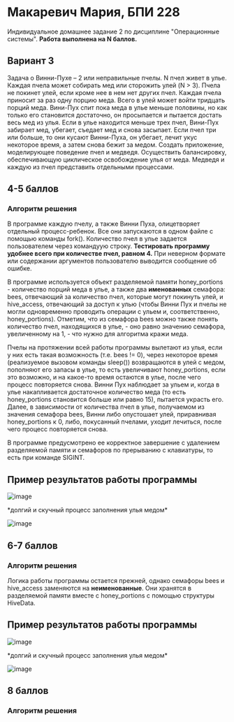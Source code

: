 # Макаревич Мария, БПИ 228
Индивидуальное домашнее задание 2 по дисциплине "Операционные системы". **Работа выполнена на N баллов.**
## Вариант 3
Задача о Винни-Пухе – 2 или неправильные пчелы. N пчел живет в улье. Каждая пчела может собирать мед или сторожить улей (N > 3). Пчела не покинет улей, если кроме нее в нем нет других пчел. Каждая пчела приносит за раз одну порцию меда. Всего в улей может войти тридцать порций меда. Вини-Пух спит пока меда в улье меньше половины, но как только его становится достаточно, он просыпается и пытается достать весь мед из улья. Если в улье находится меньше трех пчел, Вини-Пух забирает мед, убегает, съедает мед и снова засыпает. Если пчел три или больше, то они кусают Винни-Пуха, он убегает, лечит укус некоторое время, а затем снова бежит за медом. Создать приложение, моделирующее поведение пчел и медведя. Осуществить балансировку, обеспечивающую циклическое освобождение улья от меда. Медведя и каждую из пчел представить отдельными процессами.
## 4-5 баллов
### Алгоритм решения
В программе каждую пчелу, а также Винни Пуха, олицетворяет отдельный процесс-ребенок. Все они запускаются в одном файле с помощью команды fork(). Количество пчел в улье задается пользователем через командуую строку. **Тестировать программу удобнее всего при количестве пчел, равном 4.** При неверном формате или содержании аргументов пользователю выводится сообщение об ошибке.

В программе используется объект разделяемой памяти honey_portions - количество порций меда в улье, а также два **именованных** семафора: bees, отвечающий за количество пчел, которые могут покинуть улей, и hive_access, отвечающий за доступ к улью (чтобы Винни Пух и пчелы не могли одновременно проводить операции с ульем и, соответственно, honey_portions). Отметим, что из семафора bees можно также понять количество пчел, находящихся в улье, - оно равно значению семафора, увеличенному на 1, - что нужно для алгоритма кражи меда.

Пчелы на протяжении всей работы программы вылетают из улья, если у них есть такая возможность (т.е. bees != 0), через некоторое время (реализуемое вызовом команды sleep()) возвращаются в улей с медом, пополняют его запасы в улье, то есть увеличивают honey_portions, если это возможно, и на какое-то время остаются в улье, после чего процесс повторяется снова. Винни Пух наблюдает за ульем и, когда в улье накапливается достаточное количество меда (то есть honey_portions становится больше или равно 15), пытается украсть его. Далее, в зависимости от количества пчел в улье, получаемом из значения семафора bees, Винни либо опустошает улей, приравнивая honey_portions к 0, либо, покусанный пчелами, уходит лечиться, после чего процесс повторяется снова.

В программе предусмотрено ее корректное завершение с удалением разделяемой памяти и семафоров по прерыванию с клавиатуры, то есть при команде SIGINT.

## Пример результатов работы программы
![image](https://github.com/programmer-owl/OS-IHW2/assets/131264233/c59021ea-fd92-4a3a-bd5d-bef783b17e62)

\*долгий и скучный процесс заполнения улья медом*

![image](https://github.com/programmer-owl/OS-IHW2/assets/131264233/fbb5f4b7-fd8c-4b38-ba03-c8091cb1b228)
## 6-7 баллов
### Алгоритм решения
Логика работы программы остается прежней, однако семафоры bees и hive_access заменяются на **неименованные**. Они хранятся в разделяемой памяти вместе с honey_portions с помощью структуры HiveData.
## Пример результатов работы программы
![image](https://github.com/programmer-owl/OS-IHW2/assets/131264233/b4fc0d09-eb5b-4018-b945-49d2b556f338)

\*долгий и скучный процесс заполнения улья медом*

![image](https://github.com/programmer-owl/OS-IHW2/assets/131264233/6fa67986-b50e-4504-b490-28179bce4a2c)
## 8 баллов
### Алгоритм решения
